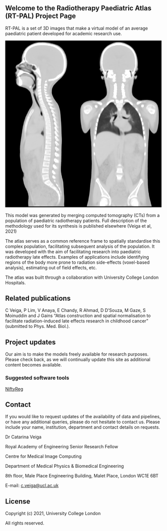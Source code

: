 ## Welcome to the Radiotherapy Paediatric Atlas (RT-PAL) Project Page


RT-PAL is a set of 3D images that make  a virtual model of an average paediatric patient developed for academic research use.

<img src="atlas.png" width="500" class="inline"/>

This model was generated by merging computed tomography (CTs) from a population of paediatric radiotherapy patients. Full description of the methodology used for its synthesis is published elsewhere (Veiga et al, 2021)

The atlas serves as a common reference frame to spatially standardise this complex population, facilitating subsequent analysis of the population. It was developed with the aim of facilitating research into paediatric radiotherapy late effects. Examples of applications include identifying regions of the body more prone to radiation side-effects (voxel-based analysis), estimating out of field effects, etc.
 
The atlas was built through a collaboration with University College London Hospitals.

## Related publications

C Veiga, P Lim, V Anaya, E Chandy, R Ahmad, D D’Souza, M Gaze, S Moinuddin and J Gains “Atlas construction and spatial normalisation to facilitate radiation-induced late effects research in childhood cancer” (submitted to Phys. Med. Biol.).


## Project updates

Our aim is to make the models freely available for research purposes. Please check back, as we will continually update this site as additional content becomes available.

### Suggested software tools

[NiftyReg](https://sourceforge.net/projects/niftyreg/) 


## Contact

If you would like to request updates of the availability of data and pipelines, or have any additional queries, please do not hesitate to contact us. Please include your name, institution, department and contact details on requests.

Dr Catarina Veiga

Royal Academy of Engineering Senior Research Fellow

Centre for Medical Image Computing

Department of Medical Physics & Biomedical Engineering

8th floor, Male Place Engineering Building, Malet Place, London WC1E 6BT

E-mail: c.veiga@ucl.ac.uk


## License

Copyright (c) 2021, University College London

All rights reserved.

